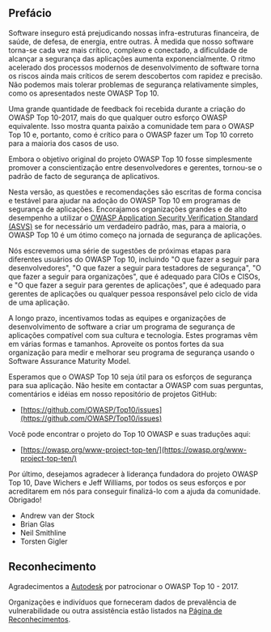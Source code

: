## Prefácio

Software inseguro está prejudicando nossas infra-estruturas financeira, de saúde, de defesa, de energia, entre outras. À medida que nosso software torna-se cada vez mais crítico, complexo e conectado, a dificuldade de alcançar a segurança das aplicações aumenta exponencialmente. O ritmo acelerado dos processos modernos de desenvolvimento de software torna os riscos ainda mais críticos de serem descobertos com rapidez e precisão. Não podemos mais tolerar problemas de segurança relativamente simples, como os apresentados neste OWASP Top 10.

Uma grande quantidade de feedback foi recebida durante a criação do OWASP Top 10-2017, mais do que qualquer outro esforço OWASP equivalente. Isso mostra quanta paixão a comunidade tem para o OWASP Top 10 e, portanto, como é crítico para o OWASP fazer um Top 10 correto para a maioria dos casos de uso.

Embora o objetivo original do projeto OWASP Top 10 fosse simplesmente promover a conscientização entre desenvolvedores e gerentes, tornou-se o padrão de facto de segurança de aplicativos.

Nesta versão, as questões e recomendações são escritas de forma concisa e testável para ajudar na adoção do OWASP Top 10 em programas de segurança de aplicações. Encorajamos organizações grandes e de alto desempenho a utilizar o [OWASP Application Security Verification Standard (ASVS)](https://owasp.org/www-project-application-security-verification-standard/) se for necessário um verdadeiro padrão, mas, para a maioria, o OWASP Top 10 é um ótimo começo na jornada de segurança de aplicações.

Nós escrevemos uma série de sugestões de próximas etapas para diferentes usuários do OWASP Top 10, incluindo "O que fazer a seguir para desenvolvedores", "O que fazer a seguir para testadores de segurança", "O que fazer a seguir para organizações", que é adequado para CIOs e CISOs, e "O que fazer a seguir para gerentes de aplicações", que é adequado para gerentes de aplicações ou qualquer pessoa responsável pelo ciclo de vida de uma aplicação.

A longo prazo, incentivamos todas as equipes e organizações de desenvolvimento de software a criar um programa de segurança de aplicações compatível com sua cultura e tecnologia. Estes programas vêm em várias formas e tamanhos. Aproveite os pontos fortes da sua organização para medir e melhorar seu programa de segurança usando o Software Assurance Maturity Model.

Esperamos que o OWASP Top 10 seja útil para os esforços de segurança para sua aplicação. Não hesite em contactar a OWASP com suas perguntas, comentários e idéias em nosso repositório de projetos GitHub:

- [https://github.com/OWASP/Top10/issues](https://github.com/OWASP/Top10/issues)

Você pode encontrar o projeto do Top 10 OWASP e suas traduções aqui:

- [https://owasp.org/www-project-top-ten/](https://owasp.org/www-project-top-ten/)

Por último, desejamos agradecer à liderança fundadora do projeto OWASP Top 10, Dave Wichers e Jeff Williams, por todos os seus esforços e por acreditarem em nós para conseguir finalizá-lo com a ajuda da comunidade. Obrigado!

- Andrew van der Stock
- Brian Glas
- Neil Smithline
- Torsten Gigler

## Reconhecimento
Agradecimentos a [Autodesk](https://www.autodesk.com) por patrocionar o OWASP Top 10 - 2017.

Organizações e indivíduos que forneceram dados de prevalência de vulnerabilidade ou outra assistência estão listados na [Página de Reconhecimentos](0xd1-data-contributors.md).
